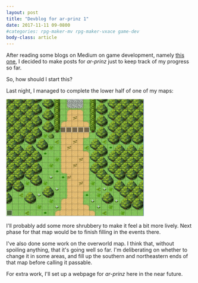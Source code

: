 ```yaml
---
layout: post
title: "Devblog for ar-prinz 1"
date: 2017-11-11 09-0800
#categories: rpg-maker-mv rpg-maker-vxace game-dev
body-class: article
---
```


After reading some blogs on Medium on game development, namely [this one][ad-blog], I decided to make posts for *ar-prinz* just to keep track of my progress so far.

So, how should I start this?

Last night, I managed to complete the lower half of one of my maps:

<img src="assets/ap-map-2017-11-11.png/" alt="ar-prinz-map-1" width="370" height="316" />

I'll probably add some more shrubbery to make it feel a bit more lively. Next phase for that map would be to finish filling in the events there.

I've also done some work on the overworld map. I think that, without spoiling anything, that it's going well so far. I'm deliberating on whether to change it in some areas, and fill up the southern and northeastern ends of that map before calling it passable.

For extra work, I'll set up a webpage for *ar-prinz* here in the near future.

[ad-blog]: https://gamedevlibrary.com/here-are-7-marketing-tactics-for-indie-developers-with-zero-marketing-budget-99d8e283c0d
